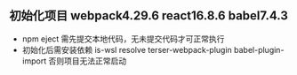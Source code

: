 ## 初始化项目 webpack4.29.6 react16.8.6 babel7.4.3
- npm eject 需先提交本地代码，无未提交代码才可正常执行
- 初始化后需安装依赖 is-wsl resolve terser-webpack-plugin babel-plugin-import 否则项目无法正常启动
